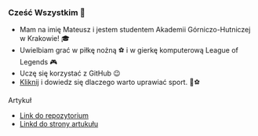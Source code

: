 ### Cześć Wszystkim 👋
- Mam na imię Mateusz i jestem studentem Akademii Górniczo-Hutniczej w Krakowie! :mortar_board:
- Uwielbiam grać w piłkę nożną :soccer: i w gierkę komputerową League of Legends :video_game:
- Uczę się korzystać z GitHub :wink:
- [Kliknij](https://mafius22.github.io/) i dowiedz się dlaczego warto uprawiać sport. :running::soccer:

Artykuł
- [Link do repozytorium](https://github.com/mafius22/elevation_mapping_cupy)
- [Linkd do strony artukułu](https://paperswithcode.com/paper/mem-multi-modal-elevation-mapping-for)




  
  
  
